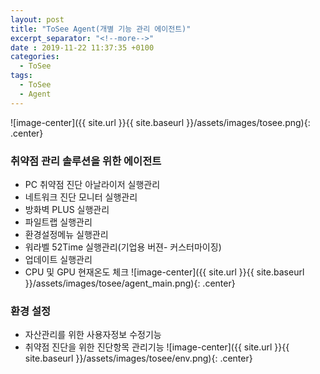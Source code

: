 ```yaml
---
layout: post
title: "ToSee Agent(개별 기능 관리 에이전트)"
excerpt_separator: "<!--more-->"
date : 2019-11-22 11:37:35 +0100
categories:
  - ToSee
tags:
  - ToSee
  - Agent
---
```

![image-center]({{ site.url }}{{ site.baseurl }}/assets/images/tosee.png){: .center}


### 취약점 관리 솔루션을 위한 에이전트
  *  PC 취약점 진단 아날라이저 실행관리
  * 네트워크 진단 모니터 실행관리
  * 방화벽 PLUS 실행관리
  * 파일트랩 실행관리
  * 환경설정메뉴 실행관리
  * 워라벨 52Time 실행관리(기업용 버젼- 커스터마이징)
  * 업데이트 실행관리
  * CPU 및 GPU 현재온도 체크
  ![image-center]({{ site.url }}{{ site.baseurl }}/assets/images/tosee/agent_main.png){: .center}


### 환경 설정
  * 자산관리를 위한 사용자정보 수정기능
  * 취약점 진단을 위한 진단항목 관리기능
  ![image-center]({{ site.url }}{{ site.baseurl }}/assets/images/tosee/env.png){: .center}
